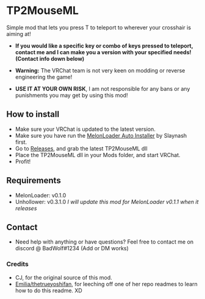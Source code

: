 # TP2MouseML
Simple mod that lets you press T to teleport to wherever your crosshair is aiming at!

* **If you would like a specific key or combo of keys pressed to teleport, contact me and I can make you a version with your specified needs! (Contact info down below)**

* **Warning:** The VRChat team is not very keen on modding or reverse engineering the game!
* **USE IT AT YOUR OWN RISK**, I am not responsible for any bans or any punishments you may get by using this mod!

## How to install
* Make sure your VRChat is updated to the latest version.
* Make sure you have run the [MelonLoader Auto Installer](https://github.com/Slaynash/MelonLoaderAutoInstaller/releases) by Slaynash first.
* Go to [Releases](https://github.com/BadWolfpc/TP2MouseML/releases), and grab the latest TP2MouseML dll
* Place the TP2MouseML dll in your Mods folder, and start VRChat.
* Profit!

## Requirements
* MelonLoader: v0.1.0
* Unhollower: v0.3.1.0
*I will update this mod for MelonLoader v0.1.1 when it releases*

## Contact
- Need help with anything or have questions? Feel free to contact me on discord @ BadWolf#1234 (Add or DM works)

### Credits
* CJ, for the original source of this mod.
* [Emilia/thetrueyoshifan](https://github.com/thetrueyoshifan), for leeching off one of her repo readmes to learn how to do this readme. XD
